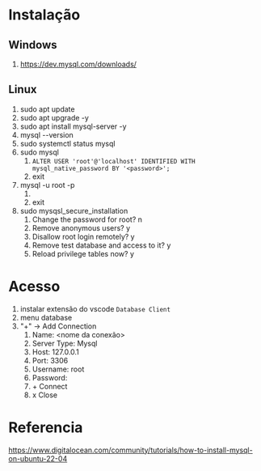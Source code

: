 # Instalação
## Windows
1. https://dev.mysql.com/downloads/

## Linux
1. sudo apt update
1. sudo apt upgrade -y
1. sudo apt install mysql-server -y
1. mysql --version
1. sudo systemctl status mysql
1. sudo mysql
    1. `ALTER USER 'root'@'localhost' IDENTIFIED WITH mysql_native_password BY '<password>';`
    1. exit
1. mysql -u root -p
    1. <password>
    1. exit
1. sudo mysqsl_secure_installation
    1. Change the password for root? n
    1. Remove anonymous users? y
    1. Disallow root login remotely? y
    1. Remove test database and access to it? y
    1. Reload privilege tables now? y

# Acesso
1. instalar extensão do vscode `Database Client`
1. menu database
1. "+" -> Add Connection
    1. Name: <nome da conexão>
    1. Server Type: Mysql
    1. Host: 127.0.0.1
    1. Port: 3306
    1. Username: root
    1. Password: <password>
    1. \+ Connect
    1. x Close

# Referencia
<https://www.digitalocean.com/community/tutorials/how-to-install-mysql-on-ubuntu-22-04>
